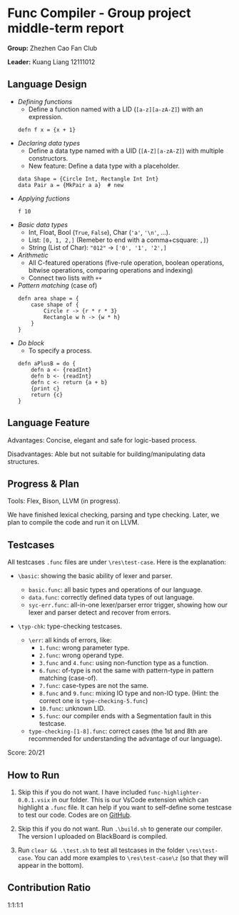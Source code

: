 # Func Compiler - Group project middle-term report

**Group:** Zhezhen Cao Fan Club

**Leader:** Kuang Liang 12111012

## Language Design

- *Defining functions*
    - Define a function named with a LID (`[a-z][a-zA-Z]`) with an expression.
    ```
    defn f x = {x + 1}
    ```
- *Declaring data types*
    - Define a data type named with a UID (`[A-Z][a-zA-Z]`) with multiple constructors.
    - New feature: Define a data type with a placeholder.
    ```
    data Shape = {Circle Int, Rectangle Int Int}
    data Pair a = {MkPair a a}  # new
    ```
- *Applying fuctions*
    ```
    f 10
    ```
- *Basic data types*
    - Int, Float, Bool (`True`, `False`), Char (`'a'`, `'\n'`, ...).
    - List: `[0, 1, 2,]` (Remeber to end with a comma+csquare: `,]`)
    - String (List of Char): `"012"` -> `['0', '1', '2',]`
- *Arithmetic*
    - All C-featured operations (five-rule operation, boolean operations, bitwise operations, comparing operations and indexing)
    - Connect two lists with `++`
- *Pattern matching* (case of)
    ```
    defn area shape = {
        case shape of {
            Circle r -> {r * r * 3}
            Rectangle w h -> {w * h}
        }
    }
    ```
- *Do block*
    - To specify a process.
    ```
    defn aPlusB = do {
        defn a <- {readInt}
        defn b <- {readInt}
        defn c <- return {a + b}
        {print c}
        return {c}
    }
    ```

## Language Feature

Advantages: Concise, elegant and safe for logic-based process.

Disadvantages: Able but not suitable for building/manipulating data structures.

## Progress & Plan

Tools: Flex, Bison, LLVM (in progress).

We have finished lexical checking, parsing and type checking. Later, we plan to compile the code and run it on LLVM.

## Testcases

All testcases `.func` files are under `\res\test-case`. Here is the explanation:

- `\basic`: showing the basic ability of lexer and parser.
    - `basic.func`: all basic types and operations of our language.
    - `data.func`: correctly defined data types of out language.
    - `syc-err.func`: all-in-one lexer/parser error trigger, showing how our lexer and parser detect and recover from errors.

- `\typ-chk`: type-checking testcases.
    - `\err`: all kinds of errors, like:
        - `1.func`: wrong parameter type.
        - `2.func`: wrong operand type.
        - `3.func` and `4.func`: using non-function type as a function.
        - `6.func`: of-type is not the same with pattern-type in pattern matching (case-of).
        - `7.func`: case-types are not the same.
        - `8.func` and `9.func`: mixing IO type and non-IO type. (Hint: the correct one is `type-checking-5.func`)
        - `10.func`: unknown LID.
        - `5.func`: our compiler ends with a Segmentation fault in this testcase.
    - `type-checking-[1-8].func`: correct cases (the 1st and 8th are recommended for understanding the advantage of our language).

Score: 20/21

## How to Run

1. Skip this if you do not want. I have included `func-highlighter-0.0.1.vsix` in our folder. This is our VsCode extension which can highlight a `.func` file. It can help if you want to self-define some testcase to test our code. Codes are on [GitHub](https://github.com/DeerInForestovo/func-highlighter).

2. Skip this if you do not want. Run `.\build.sh` to generate our compiler. The version I uploaded on BlackBoard is compiled.

3. Run `clear && .\test.sh` to test all testcases in the folder `\res\test-case`. You can add more examples to `\res\test-case\z` (so that they will appear in the bottom).

## Contribution Ratio

1:1:1:1